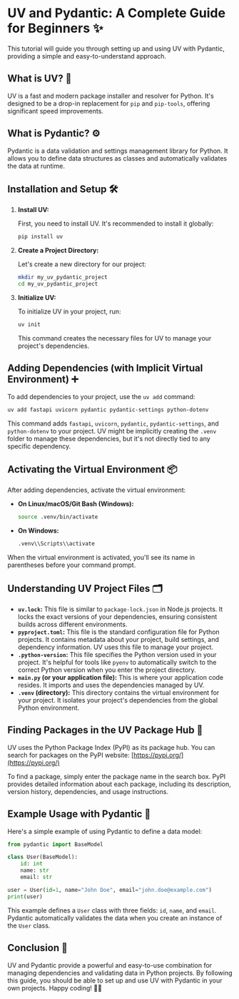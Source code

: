 # UV and Pydantic: A Complete Guide for Beginners ✨

This tutorial will guide you through setting up and using UV with Pydantic, providing a simple and easy-to-understand approach.

## What is UV? 🚀

UV is a fast and modern package installer and resolver for Python. It's designed to be a drop-in replacement for `pip` and `pip-tools`, offering significant speed improvements.

## What is Pydantic? ⚙️

Pydantic is a data validation and settings management library for Python. It allows you to define data structures as classes and automatically validates the data at runtime.

## Installation and Setup 🛠️

1.  **Install UV:**

    First, you need to install UV. It's recommended to install it globally:

    ```bash
    pip install uv
    ```

2.  **Create a Project Directory:**

    Let's create a new directory for our project:

    ```bash
    mkdir my_uv_pydantic_project
    cd my_uv_pydantic_project
    ```

3.  **Initialize UV:**

    To initialize UV in your project, run:

    ```bash
    uv init
    ```

    This command creates the necessary files for UV to manage your project's dependencies.

## Adding Dependencies (with Implicit Virtual Environment) ➕

To add dependencies to your project, use the `uv add` command:

```bash
uv add fastapi uvicorn pydantic pydantic-settings python-dotenv
```

This command adds `fastapi`, `uvicorn`, `pydantic`, `pydantic-settings`, and `python-dotenv` to your project. UV might be implicitly creating the `.venv` folder to manage these dependencies, but it's not directly tied to any specific dependency.

## Activating the Virtual Environment 📦

After adding dependencies, activate the virtual environment:

*   **On Linux/macOS/Git Bash (Windows):**

    ```bash
    source .venv/bin/activate
    ```

*   **On Windows:**

    ```bash
    .venv\\Scripts\\activate
    ```

When the virtual environment is activated, you'll see its name in parentheses before your command prompt.

## Understanding UV Project Files 🗂️

*   **`uv.lock`:** This file is similar to `package-lock.json` in Node.js projects. It locks the exact versions of your dependencies, ensuring consistent builds across different environments.
*   **`pyproject.toml`:** This file is the standard configuration file for Python projects. It contains metadata about your project, build settings, and dependency information. UV uses this file to manage your project.
*   **`.python-version`:** This file specifies the Python version used in your project. It's helpful for tools like `pyenv` to automatically switch to the correct Python version when you enter the project directory.
*   **`main.py` (or your application file):** This is where your application code resides. It imports and uses the dependencies managed by UV.
*   **`.venv` (directory):** This directory contains the virtual environment for your project. It isolates your project's dependencies from the global Python environment.

## Finding Packages in the UV Package Hub 🔎

UV uses the Python Package Index (PyPI) as its package hub. You can search for packages on the PyPI website: [https://pypi.org/](https://pypi.org/)

To find a package, simply enter the package name in the search box. PyPI provides detailed information about each package, including its description, version history, dependencies, and usage instructions.

## Example Usage with Pydantic 🚀

Here's a simple example of using Pydantic to define a data model:

```python
from pydantic import BaseModel

class User(BaseModel):
    id: int
    name: str
    email: str

user = User(id=1, name="John Doe", email="john.doe@example.com")
print(user)
```

This example defines a `User` class with three fields: `id`, `name`, and `email`. Pydantic automatically validates the data when you create an instance of the `User` class.

## Conclusion 🎉

UV and Pydantic provide a powerful and easy-to-use combination for managing dependencies and validating data in Python projects. By following this guide, you should be able to set up and use UV with Pydantic in your own projects. Happy coding! 👨‍💻
